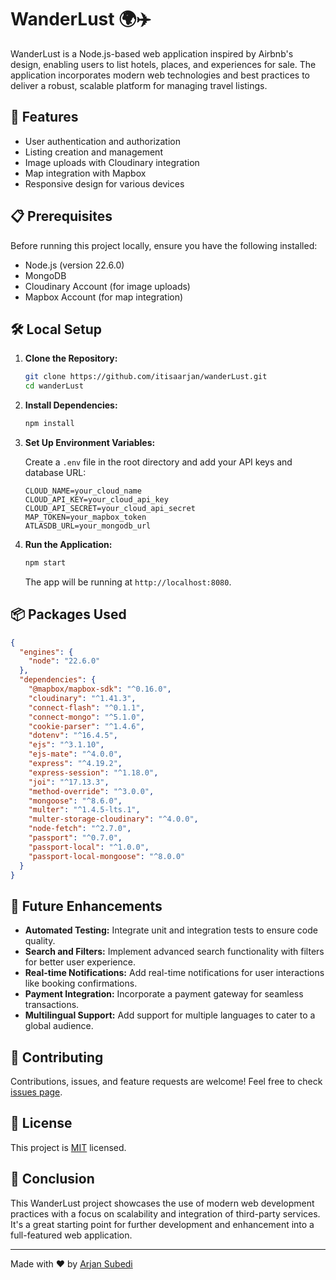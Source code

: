 # WanderLust 🌍✈️

WanderLust is a Node.js-based web application inspired by Airbnb's design, enabling users to list hotels, places, and experiences for sale. The application incorporates modern web technologies and best practices to deliver a robust, scalable platform for managing travel listings.

## 🚀 Features

- User authentication and authorization
- Listing creation and management
- Image uploads with Cloudinary integration
- Map integration with Mapbox
- Responsive design for various devices

## 📋 Prerequisites

Before running this project locally, ensure you have the following installed:

- Node.js (version 22.6.0)
- MongoDB
- Cloudinary Account (for image uploads)
- Mapbox Account (for map integration)

## 🛠️ Local Setup

1. **Clone the Repository:**

   ```bash
   git clone https://github.com/itisaarjan/wanderLust.git
   cd wanderLust
   ```

2. **Install Dependencies:**

   ```bash
   npm install
   ```

3. **Set Up Environment Variables:**

   Create a `.env` file in the root directory and add your API keys and database URL:

   ```
   CLOUD_NAME=your_cloud_name
   CLOUD_API_KEY=your_cloud_api_key
   CLOUD_API_SECRET=your_cloud_api_secret
   MAP_TOKEN=your_mapbox_token
   ATLASDB_URL=your_mongodb_url
   ```

4. **Run the Application:**

   ```bash
   npm start
   ```

   The app will be running at `http://localhost:8080`.

## 📦 Packages Used

```json
{
  "engines": {
    "node": "22.6.0"
  },
  "dependencies": {
    "@mapbox/mapbox-sdk": "^0.16.0",
    "cloudinary": "^1.41.3",
    "connect-flash": "^0.1.1",
    "connect-mongo": "^5.1.0",
    "cookie-parser": "^1.4.6",
    "dotenv": "^16.4.5",
    "ejs": "^3.1.10",
    "ejs-mate": "^4.0.0",
    "express": "^4.19.2",
    "express-session": "^1.18.0",
    "joi": "^17.13.3",
    "method-override": "^3.0.0",
    "mongoose": "^8.6.0",
    "multer": "^1.4.5-lts.1",
    "multer-storage-cloudinary": "^4.0.0",
    "node-fetch": "^2.7.0",
    "passport": "^0.7.0",
    "passport-local": "^1.0.0",
    "passport-local-mongoose": "^8.0.0"
  }
}
```

## 🔮 Future Enhancements

- **Automated Testing:** Integrate unit and integration tests to ensure code quality.
- **Search and Filters:** Implement advanced search functionality with filters for better user experience.
- **Real-time Notifications:** Add real-time notifications for user interactions like booking confirmations.
- **Payment Integration:** Incorporate a payment gateway for seamless transactions.
- **Multilingual Support:** Add support for multiple languages to cater to a global audience.

## 🤝 Contributing

Contributions, issues, and feature requests are welcome! Feel free to check [issues page](https://github.com/itisaarjan/wanderLust/issues).

## 📝 License

This project is [MIT](https://choosealicense.com/licenses/mit/) licensed.

## 🎉 Conclusion

This WanderLust project showcases the use of modern web development practices with a focus on scalability and integration of third-party services. It's a great starting point for further development and enhancement into a full-featured web application.

---

Made with ❤️ by [Arjan Subedi](https://github.com/itisaarjan)
